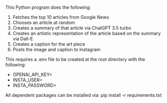 This Python program does the following:
  1. Fetches the top 10 articles from Google News
  2. Chooses an article at random
  3. Creates a summary of that article via ChatGPT 3.5 turbo
  4. Creates an artistic representation of the article based on the summary via Dall-E
  5. Creates a caption for the art piece
  6. Posts the image and caption to Instagram

This requires a .env file to be created at the root directory with the following:
  * OPENAI_API_KEY=<Your OpenAI Key>
  * INSTA_USER=<Your Instagram Usernamey>
  * INSTA_PASSWORD=<Your Instagram Password>

All dependent packages can be installed via: pip install -r requirements.txt
